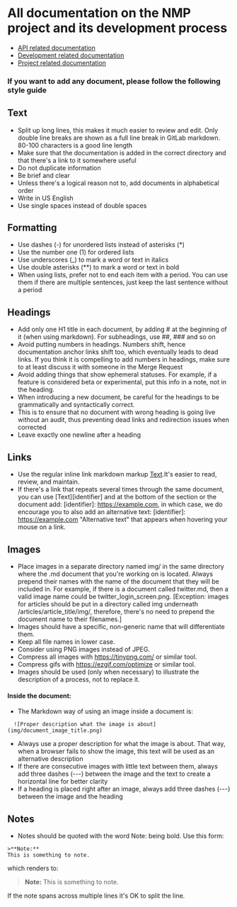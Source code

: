 # All documentation on the NMP project and its development process

- [API related documentation](./api/index.md)
- [Development related documentation](./development/index.md)
- [Project related documentation](./project/index.md)

### If you want to add any document, please follow the following style guide

## Text

- Split up long lines, this makes it much easier to review and edit. Only
  double line breaks are shown as a full line break in GitLab markdown.
  80-100 characters is a good line length
- Make sure that the documentation is added in the correct directory and that
  there's a link to it somewhere useful
- Do not duplicate information
- Be brief and clear
- Unless there's a logical reason not to, add documents in alphabetical order
- Write in US English
- Use single spaces instead of double spaces

## Formatting

- Use dashes (-) for unordered lists instead of asterisks (\*)
- Use the number one (1) for ordered lists
- Use underscores (\_) to mark a word or text in italics
- Use double asterisks (\*\*) to mark a word or text in bold
- When using lists, prefer not to end each item with a period. You can use
  them if there are multiple sentences, just keep the last sentence without
  a period

## Headings

- Add only one H1 title in each document, by adding # at the beginning of it (when using markdown). For subheadings, use ##, ### and so on
- Avoid putting numbers in headings. Numbers shift, hence documentation anchor links shift too, which eventually leads to dead links. If you think it is compelling to add numbers in headings, make sure to at least discuss it with someone in the Merge Request
- Avoid adding things that show ephemeral statuses. For example, if a feature is considered beta or experimental, put this info in a note, not in the heading.
- When introducing a new document, be careful for the headings to be grammatically and syntactically correct.
- This is to ensure that no document with wrong heading is going live without an audit, thus preventing dead links and redirection issues when corrected
- Leave exactly one newline after a heading

## Links

- Use the regular inline link markdown markup [Text](https://example.com).It's easier to read, review, and maintain.
- If there's a link that repeats several times through the same document, you can use [Text][identifier] and at the bottom of the section or the document add: [identifier]: https://example.com, in which case, we do encourage you to also add an alternative text: [identifier]: https://example.com "Alternative text" that appears when hovering your mouse on a link.

## Images

- Place images in a separate directory named img/ in the same directory where
  the .md document that you're working on is located. Always prepend their
  names with the name of the document that they will be included in. For
  example, if there is a document called twitter.md, then a valid image name
  could be twitter_login_screen.png. [Exception: images for
  articles should be
  put in a directory called img underneath /articles/article_title/img/, therefore,
  there's no need to prepend the document name to their filenames.]
- Images should have a specific, non-generic name that will differentiate them.
- Keep all file names in lower case.
- Consider using PNG images instead of JPEG.
- Compress all images with https://tinypng.com/ or similar tool.
- Compress gifs with https://ezgif.com/optimize or similar tool.
- Images should be used (only when necessary) to illustrate the description
  of a process, not to replace it.

#### Inside the document:

- The Markdown way of using an image inside a document is:

```
  ![Proper description what the image is about](img/document_image_title.png)
```

- Always use a proper description for what the image is about. That way, when a
  browser fails to show the image, this text will be used as an alternative
  description
- If there are consecutive images with little text between them, always add
  three dashes (---) between the image and the text to create a horizontal
  line for better clarity
- If a heading is placed right after an image, always add three dashes (---)
  between the image and the heading

## Notes

- Notes should be quoted with the word Note: being bold. Use this form:

```
>**Note:**
This is something to note.
```

which renders to:

> **Note:** This is something to note.

If the note spans across multiple lines it's OK to split the line.
